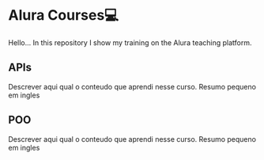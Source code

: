 
# Alura Courses💻
Hello...
In this repository I show my training on the Alura teaching platform.

## APIs
Descrever aqui qual o conteudo que aprendi nesse curso. Resumo pequeno em ingles


## POO
Descrever aqui qual o conteudo que aprendi nesse curso. Resumo pequeno em ingles